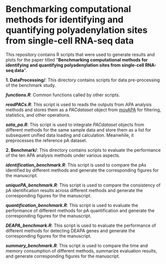 # Benchmarking computational methods for identifying and quantifying polyadenylation sites from single-cell RNA-seq data
This repository contains R scripts that were used to generate results and plots for the paper titled "**Benchmarking computational methods for identifying and quantifying polyadenylation sites from single-cell RNA-seq data**".  

**1. DataProcessing/**: This directory contains scripts for data pre-processing of the benchmark study.
  
  **_functions.R_**: Common functions called by other scripts.
  
  **_readPACs.R_**: This script is used to  reads the outputs from APA analysis methods and stores them as a *PACdataset* object from [movAPA](https://github.com/BMILAB/movAPA/) for filtering, statistics, and other operations.
  
  **_sata_pa.R_**: This script is used to integrate *PACdataset* objects from different methods for the same sample data and store them as a list for subsequent unified data loading and calculation. Meanwhile, it preprocesses the reference pA dataset.
  
  
**2. Benchmark/**: This directory contains scripts to evaluate the performance of the ten APA analysis methods under various aspects.

  **_identification_benchmark.R_**: This script is used to compare the pAs identified by different methods and generate the corresponding figures for the manuscript.
  
  **_uniquePA_benchmark.R_**: This script is used to compare the consistency of pA identification results across different methods and generate the corresponding figures for the manuscript.
  
  **_quantification_benchmark.R_**: This script is used to evaluate the performance of different methods for pA quantification and generate the corresponding figures for the manuscript.
  
  **_DEAPA_benchmark.R_**: This script is used to evaluate the performance of different methods for detecting DEAPA genes and generate the corresponding figures for the manuscript.
  
  **_summary_benchmark.R_**: This script is used to compare the time and memory consumption of different methods, summarize evaluation results, and generate corresponding figures for the manuscript.
  
